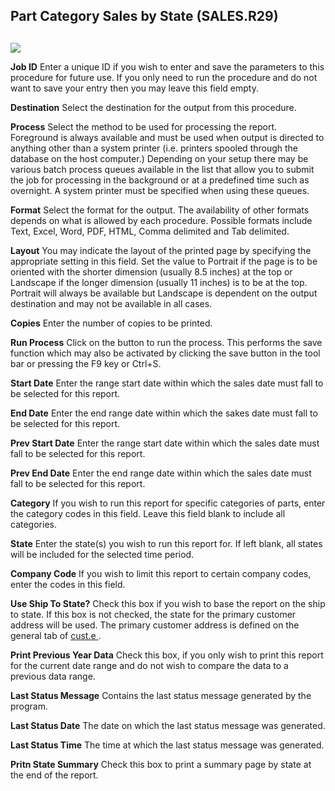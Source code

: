 ##  Part Category Sales by State (SALES.R29)

<PageHeader />

##

![](./SALES-R29-1.jpg)

**Job ID** Enter a unique ID if you wish to enter and save the parameters to
this procedure for future use. If you only need to run the procedure and do
not want to save your entry then you may leave this field empty.  
  
**Destination** Select the destination for the output from this procedure.  
  
**Process** Select the method to be used for processing the report. Foreground
is always available and must be used when output is directed to anything other
than a system printer (i.e. printers spooled through the database on the host
computer.) Depending on your setup there may be various batch process queues
available in the list that allow you to submit the job for processing in the
background or at a predefined time such as overnight. A system printer must be
specified when using these queues.  
  
**Format** Select the format for the output. The availability of other formats
depends on what is allowed by each procedure. Possible formats include Text,
Excel, Word, PDF, HTML, Comma delimited and Tab delimited.  
  
**Layout** You may indicate the layout of the printed page by specifying the
appropriate setting in this field. Set the value to Portrait if the page is to
be oriented with the shorter dimension (usually 8.5 inches) at the top or
Landscape if the longer dimension (usually 11 inches) is to be at the top.
Portrait will always be available but Landscape is dependent on the output
destination and may not be available in all cases.  
  
**Copies** Enter the number of copies to be printed.  
  
**Run Process** Click on the button to run the process. This performs the save
function which may also be activated by clicking the save button in the tool
bar or pressing the F9 key or Ctrl+S.  
  
**Start Date** Enter the range start date within which the sales date must
fall to be selected for this report.  
  
**End Date** Enter the end range date within which the sakes date must fall to
be selected for this report.  
  
**Prev Start Date** Enter the range start date within which the sales date
must fall to be selected for this report.  
  
**Prev End Date** Enter the end range date within which the sales date must
fall to be selected for this report.  
  
**Category** If you wish to run this report for specific categories of parts,
enter the category codes in this field. Leave this field blank to include all
categories.  
  
**State** Enter the state(s) you wish to run this report for. If left blank,
all states will be included for the selected time period.  
  
**Company Code** If you wish to limit this report to certain company codes,
enter the codes in this field.  
  
**Use Ship To State?** Check this box if you wish to base the report on the ship to state. If this box is not checked, the state for the primary customer address will be used. The primary customer address is defined on the general tab of [ cust.e ](../../../../duplicates/cust-e/README.md) .   
  
**Print Previous Year Data** Check this box, if you only wish to print this
report for the current date range and do not wish to compare the data to a
previous data range.  
  
**Last Status Message** Contains the last status message generated by the
program.  
  
**Last Status Date** The date on which the last status message was generated.  
  
**Last Status Time** The time at which the last status message was generated.  
  
**Pritn State Summary** Check this box to print a summary page by state at the
end of the report.  
  
  
<badge text= "Version 8.10.57" vertical="middle" />

<PageFooter />